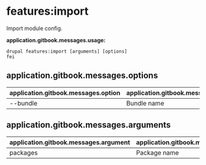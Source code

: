 # features:import
Import module config.

**application.gitbook.messages.usage:**
```
drupal features:import [arguments] [options]
fei
```

## application.gitbook.messages.options
application.gitbook.messages.option | application.gitbook.messages.details
-------|-------------
--bundle | Bundle name

## application.gitbook.messages.arguments
application.gitbook.messages.argument | application.gitbook.messages.details
---------|-------------
packages | Package name

